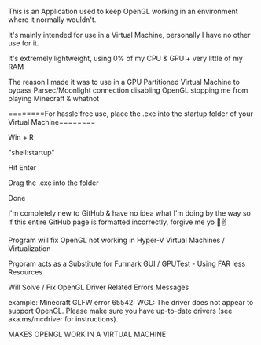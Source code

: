 This is an Application used to keep OpenGL working in an environment where it normally wouldn't.

It's mainly intended for use in a Virtual Machine, personally I have no other use for it.

It's extremely lightweight, using 0% of my CPU & GPU + very little of my RAM

The reason I made it was to use in a GPU Partitioned Virtual Machine to bypass Parsec/Moonlight connection disabling OpenGL stopping me from playing Minecraft & whatnot

========For hassle free use, place the .exe into the startup folder of your Virtual Machine========

Win + R

"shell:startup"

Hit Enter

Drag the .exe into the folder

Done

I'm completely new to GitHub & have no idea what I'm doing by the way so if this entire GitHub page is formatted incorrectly, forgive me yo 🦦✌️



Program will fix OpenGL not working in Hyper-V Virtual Machines / Virtualization

Prgoram acts as a Substitute for Furmark GUI / GPUTest - Using FAR less Resources

Will Solve / Fix OpenGL Driver Related Errors Messages

example: Minecraft GLFW error 65542: WGL: The driver does not appear to support OpenGL. Please make sure you have up-to-date drivers (see aka.ms/mcdriver for instructions).

MAKES OPENGL WORK IN A VIRTUAL MACHINE
